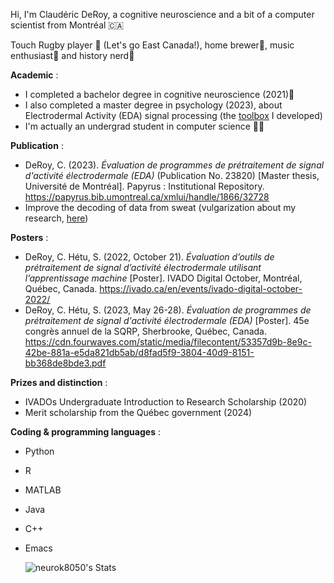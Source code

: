 Hi, I'm Claudéric DeRoy, a cognitive neuroscience and a bit of a computer scientist from Montréal󠁱󠁣󠁿 🇨🇦

Touch Rugby player 🏉 (Let's go East Canada!), home brewer🍺, music enthusiast🎵 and history nerd📜

 **Academic** :

- I completed a bachelor degree in cognitive neuroscience (2021)🧠
- I also completed a master degree in psychology (2023), about Electrodermal Activity (EDA) signal processing (the [toolbox](https://github.com/neurok8050/eda-optimisation-processing-tool) I developed)
- I'm actually an undergrad student in computer science 🧑‍💻 

**Publication** :

- DeRoy, C. (2023). *Évaluation de programmes de prétraitement de signal d'activité électrodermale (EDA)* (Publication No. 23820) [Master thesis, Université de Montréal]. Papyrus : Institutional Repository. <ins>https://papyrus.bib.umontreal.ca/xmlui/handle/1866/32728</ins>
- Improve the decoding of data from sweat (vulgarization about my research, [here](https://ivado.ca/en/research-projects/improve-the-decoding-of-data-from-sweat/))

**Posters** :

- DeRoy, C. Hétu, S. (2022, October 21). *Évaluation d’outils de prétraitement de signal d’activité
  électrodermale utilisant l’apprentissage machine* [Poster]. IVADO Digital October, Montréal, Québec, Canada. <ins>https://ivado.ca/en/events/ivado-digital-october-2022/</ins>
- DeRoy, C. Hétu, S. (2023, May 26-28). *Évaluation de programmes de prétraitement de signal d'activité électrodermale (EDA)* [Poster]. 45e congrès annuel de la SQRP, Sherbrooke, Québec, Canada. <ins>https://cdn.fourwaves.com/static/media/filecontent/53357d9b-8e9c-42be-881a-e5da821db5ab/d8fad5f9-3804-40d9-8151-bb368de8bde3.pdf</ins>

**Prizes and distinction** :

- IVADOs Undergraduate Introduction to Research Scholarship (2020)
- Merit scholarship from the Québec government (2024)

**Coding & programming languages** :

- Python

- R

- MATLAB

- Java

- C++

- Emacs

  ![neurok8050's Stats](https://github-readme-stats.vercel.app/api?username=neurok8050&theme=dark&show_icons=true&hide_border=true&count_private=true)



<!---
neurok8050/neurok8050 is a ✨ special ✨ repository because its `README.md` (this file) appears on your GitHub profile.
You can click the Preview link to take a look at your changes.
--->
